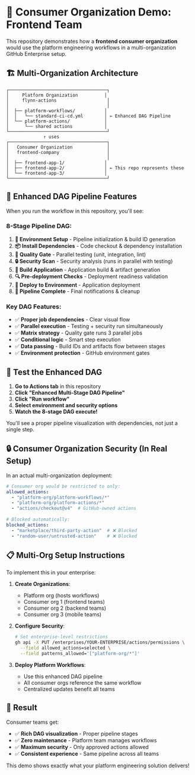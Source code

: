 # 🏢 Consumer Organization Demo: Frontend Team

This repository demonstrates how a **frontend consumer organization** would use the platform engineering workflows in a multi-organization GitHub Enterprise setup.

## 🏗️ Multi-Organization Architecture

```
┌─────────────────────────────────────┐
│     Platform Organization          │
│     flynn-actions                   │
│                                     │
│  ├── platform-workflows/           │
│  │   └── standard-ci-cd.yml        │ ← Enhanced DAG Pipeline
│  └── platform-actions/             │
│      └── shared actions            │
└─────────────────────────────────────┘
              ↑ uses
┌─────────────────────────────────────┐
│   Consumer Organization             │
│   frontend-company                  │
│                                     │
│  ├── frontend-app-1/               │
│  ├── frontend-app-2/               │ ← This repo represents these
│  └── frontend-app-3/               │
└─────────────────────────────────────┘
```

## 🚀 Enhanced DAG Pipeline Features

When you run the workflow in this repository, you'll see:

### 8-Stage Pipeline DAG:
1. **🔧 Environment Setup** - Pipeline initialization & build ID generation
2. **📦 Install Dependencies** - Code checkout & dependency installation
3. **🧪 Quality Gate** - Parallel testing (unit, integration, lint)
4. **🔒 Security Scan** - Security analysis (runs in parallel with testing)
5. **🔨 Build Application** - Application build & artifact generation
6. **🔍 Pre-deployment Checks** - Deployment readiness validation
7. **🚀 Deploy to Environment** - Application deployment
8. **🎉 Pipeline Complete** - Final notifications & cleanup

### Key DAG Features:
- ✅ **Proper job dependencies** - Clear visual flow
- ✅ **Parallel execution** - Testing + security run simultaneously
- ✅ **Matrix strategy** - Quality gate runs 3 parallel jobs
- ✅ **Conditional logic** - Smart step execution
- ✅ **Data passing** - Build IDs and artifacts flow between stages
- ✅ **Environment protection** - GitHub environment gates

## 🎯 Test the Enhanced DAG

1. **Go to Actions tab** in this repository
2. **Click "Enhanced Multi-Stage DAG Pipeline"**
3. **Click "Run workflow"**
4. **Select environment and security options**
5. **Watch the 8-stage DAG execute!**

You'll see a proper pipeline visualization with dependencies, not just a single step.

## 🔒 Consumer Organization Security (In Real Setup)

In an actual multi-organization deployment:

```yaml
# Consumer org would be restricted to only:
allowed_actions:
  - "platform-org/platform-workflows/*"
  - "platform-org/platform-actions/*"
  - "actions/checkout@v4"  # GitHub-owned actions
  
# Blocked automatically:
blocked_actions:
  - "marketplace/third-party-action"  # ❌ Blocked
  - "random-user/untrusted-action"    # ❌ Blocked
```

## 📋 Multi-Org Setup Instructions

To implement this in your enterprise:

1. **Create Organizations**:
   - Platform org (hosts workflows)
   - Consumer org 1 (frontend teams)
   - Consumer org 2 (backend teams)
   - Consumer org 3 (mobile teams)

2. **Configure Security**:
   ```bash
   # Set enterprise-level restrictions
   gh api -X PUT /enterprises/YOUR-ENTERPRISE/actions/permissions \
     --field allowed_actions=selected \
     --field patterns_allowed='["platform-org/*"]'
   ```

3. **Deploy Platform Workflows**:
   - Use this enhanced DAG pipeline
   - All consumer orgs reference the same workflow
   - Centralized updates benefit all teams

## 🎉 Result

Consumer teams get:
- ✅ **Rich DAG visualization** - Proper pipeline stages
- ✅ **Zero maintenance** - Platform team manages workflows
- ✅ **Maximum security** - Only approved actions allowed
- ✅ **Consistent experience** - Same pipeline across all teams

This demo shows exactly what your platform engineering solution delivers!
